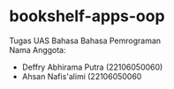 # bookshelf-apps-oop
Tugas UAS Bahasa Bahasa Pemrograman <br>
Nama Anggota:
- Deffry Abhirama Putra (22106050060)
- Ahsan Nafis'alimi (22106050060
